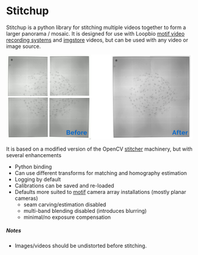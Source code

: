 # Stitchup

Stitchup is a python library for stitching multiple videos together to form a larger panorama / mosaic. It is designed for use with Loopbio [motif video recording systems](http://loopbio.com/recording/) and [imgstore](https://github.com/loopbio/imgstore) videos, but can be used with any video or image source.

![stitched panorama image](intro.png?raw=true "Example Result")

It is based on a modified version of the OpenCV [stitcher](https://docs.opencv.org/3.4.3/d2/d8d/classcv_1_1Stitcher.html) machinery, but with several enhancements

 * Python binding
 * Can use different transforms for matching and homography estimation
 * Logging by default
 * Calibrations can be saved and re-loaded
 * Defaults more suited to [motif](http://loopbio.com/recording/) camera array installations (mostly planar cameras)
   * seam carving/estimation disabled
   * multi-band blending disabled (introduces blurring)
   * minimal/no exposure compensation

##### Notes

* Images/videos should be undistorted before stitching.

